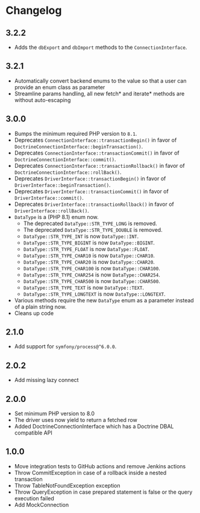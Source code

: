 # Changelog

## 3.2.2

- Adds the `dbExport` and `dbImport` methods to the `ConnectionInterface`.

## 3.2.1

- Automatically convert backend enums to the value so that a user can provide an enum class as parameter
- Streamline params handling, all new fetch* and iterate* methods are without auto-escaping

## 3.0.0

- Bumps the minimum required PHP version to `8.1`.
- Deprecates `ConnectionInterface::transactionBegin()` in favor of `DoctrineConnectionInterface::beginTransaction()`.
- Deprecates `ConnectionInterface::transactionCommit()` in favor of `DoctrineConnectionInterface::commit()`.
- Deprecates `ConnectionInterface::transactionRollback()` in favor of `DoctrineConnectionInterface::rollBack()`.
- Deprecates `DriverInterface::transactionBegin()` in favor of `DriverInterface::beginTransaction()`.
- Deprecates `DriverInterface::transactionCommit()` in favor of `DriverInterface::commit()`.
- Deprecates `DriverInterface::transactionRollback()` in favor of `DriverInterface::rollBack()`.
- `DataType` is a (PHP 8.1) enum now.
  - The deprecated `DataType::STR_TYPE_LONG` is removed.
  - The deprecated `DataType::STR_TYPE_DOUBLE` is removed.
  - `DataType::STR_TYPE_INT` is now `DataType::INT`.
  - `DataType::STR_TYPE_BIGINT` is now `DataType::BIGINT`.
  - `DataType::STR_TYPE_FLOAT` is now `DataType::FLOAT`.
  - `DataType::STR_TYPE_CHAR10` is now `DataType::CHAR10`.
  - `DataType::STR_TYPE_CHAR20` is now `DataType::CHAR20`.
  - `DataType::STR_TYPE_CHAR100` is now `DataType::CHAR100`.
  - `DataType::STR_TYPE_CHAR254` is now `DataType::CHAR254`.
  - `DataType::STR_TYPE_CHAR500` is now `DataType::CHAR500`.
  - `DataType::STR_TYPE_TEXT` is now `DataType::TEXT`.
  - `DataType::STR_TYPE_LONGTEXT` is now `DataType::LONGTEXT`.
- Various methods require the new `DataType` enum as a parameter instead of a plain string now.
- Cleans up code

## 2.1.0

* Add support for `symfony/process@^6.0.0`.

## 2.0.2

* Add missing lazy connect

## 2.0.0

* Set minimum PHP version to 8.0
* The driver uses now yield to return a fetched row
* Added DoctrineConnectionInterface which has a Doctrine DBAL compatible API

## 1.0.0

* Move integration tests to GitHub actions and remove Jenkins actions
* Throw CommitException in case of a rollback inside a nested transaction
* Throw TableNotFoundException exception
* Throw QueryException in case prepared statement is false or the query execution failed
* Add MockConnection
